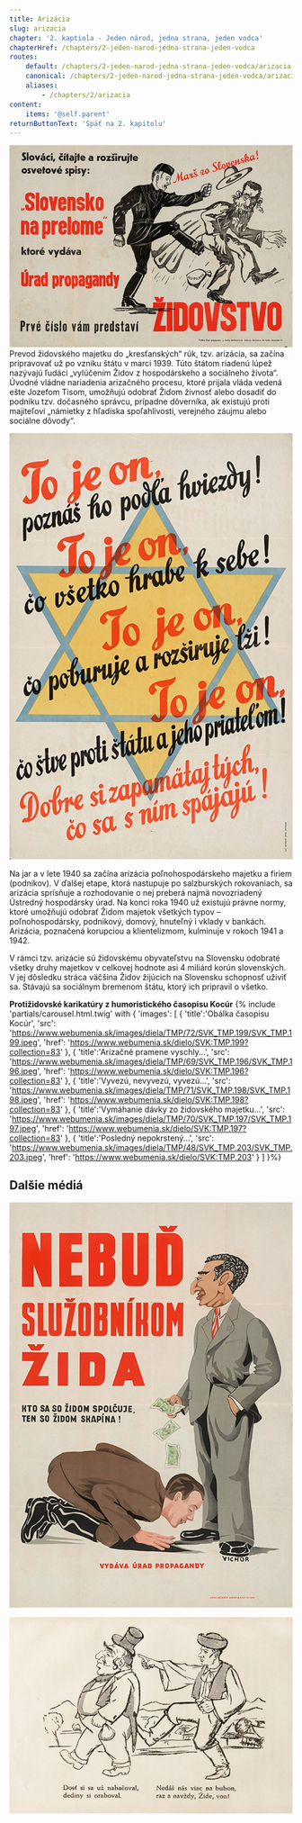 ```yaml
---
title: Arizácia
slug: arizacia
chapter: '2. kaptiola - Jeden národ, jedna strana, jeden vodca'
chapterHref: /chapters/2-jeden-narod-jedna-strana-jeden-vodca
routes:
    default: /chapters/2-jeden-narod-jedna-strana-jeden-vodca/arizacia
    canonical: /chapters/2-jeden-narod-jedna-strana-jeden-vodca/arizacia
    aliases:
        - /chapters/2/arizacia
content:
    items: '@self.parent'
returnButtonText: 'Späť na 2. kapitolu'
---
```


[![Neznámy autor - Marš zo Slovenska!, 1941 – 1942, Slovenské národné múzeum - archív SNM v Bratislave](SVK_TMP.191.jpeg "Neznámy autor - Marš zo Slovenska!")](https://www.webumenia.sk/dielo/SVK:TMP.191?collection=83)
<span class="drop-cap">P</span>revod židovského majetku do „kresťanských“ rúk, tzv. arizácia, sa začína pripravovať už po vzniku štátu v marci 1939. Túto štátom riadenú lúpež nazývajú ľudáci „vylúčením Židov z hospodárskeho a sociálneho života“. Úvodné vládne nariadenia arizačného procesu, ktoré prijala vláda vedená ešte Jozefom Tisom, umožňujú odobrať Židom živnosť alebo dosadiť do podniku tzv. dočasného správcu, prípadne dôverníka, ak existujú proti majiteľovi „námietky z hľadiska spoľahlivosti, verejného záujmu alebo sociálne dôvody“.

[![Neznámy autor - To je on, poznáš ho podľa hviezdy!, 1941 – 1942, Slovenské národné múzeum - archív SNM v Bratislave](SVK_TMP.193.jpeg "Neznámy autor - To je on, poznáš ho podľa hviezdy!")](https://www.webumenia.sk/dielo/SVK:TMP.193?collection=83)

Na jar a v lete 1940 sa začína arizácia poľnohospodárskeho majetku a firiem (podnikov). V ďalšej etape, ktorá nastupuje po salzburských rokovaniach, sa arizácia sprísňuje a rozhodovanie o nej preberá najmä novozriadený Ústredný hospodársky úrad. Na konci roka 1940 už existujú právne normy, ktoré umožňujú odobrať Židom majetok všetkých typov – poľnohospodársky, podnikový, domový, hnuteľný i vklady v bankách. Arizácia, poznačená korupciou a klientelizmom, kulminuje v rokoch 1941 a 1942.

<div class="highlight">
<p>
V rámci tzv. arizácie sú židovskému obyvateľstvu na Slovensku odobraté všetky druhy majetkov v celkovej hodnote asi 4 miliárd korún slovenských. V jej dôsledku stráca väčšina Židov žijúcich na Slovensku schopnosť uživiť sa. Stávajú sa sociálnym bremenom štátu, ktorý ich pripravil o všetko.
</p>
</div>


**Protižidovské karikatúry z humoristického časopisu Kocúr**
{% include 'partials/carousel.html.twig' with {
    'images': [
        {
		    'title':'Obálka časopisu Kocúr',
            'src': 'https://www.webumenia.sk/images/diela/TMP/72/SVK_TMP.199/SVK_TMP.199.jpeg',
            'href': 'https://www.webumenia.sk/dielo/SVK:TMP.199?collection=83'
        },
        {
		    'title':'Arizačné pramene vyschly...',
            'src': 'https://www.webumenia.sk/images/diela/TMP/69/SVK_TMP.196/SVK_TMP.196.jpeg',
            'href': 'https://www.webumenia.sk/dielo/SVK:TMP.196?collection=83'
        },
        {
            'title':'Vyvezú, nevyvezú, vyvezú...',
            'src': 'https://www.webumenia.sk/images/diela/TMP/71/SVK_TMP.198/SVK_TMP.198.jpeg',
            'href': 'https://www.webumenia.sk/dielo/SVK:TMP.198?collection=83'
        },
		{
            'title':'Vymáhanie dávky zo židovského majetku...',
            'src': 'https://www.webumenia.sk/images/diela/TMP/70/SVK_TMP.197/SVK_TMP.197.jpeg',
            'href': 'https://www.webumenia.sk/dielo/SVK:TMP.197?collection=83'
        },
		{
            'title':'Posledný nepokrstený...',
            'src': 'https://www.webumenia.sk/images/diela/TMP/48/SVK_TMP.203/SVK_TMP.203.jpeg',
            'href': 'https://www.webumenia.sk/dielo/SVK:TMP.203'
        }
    ]
}%}

## Dalšie médiá

[![Neznámy autor - Nebuď služobníkom Žida, 1940 - 1942, Slovenské národné múzeum - archív SNM, Bratislava](SVK_TMP.192.jpeg "Neznámy autor - Nebuď služobníkom Žida")](https://www.webumenia.sk/dielo/SVK:TMP.192?collection=83)

[![Neznámy autor - Protižidovská karikatúra z publikácie: Ctibor Pokorný - Židovstvo na Slovensku, 1940, Univerzitná knižnica v Bratislave](SVK_TMP.195.jpeg "Neznámy autor - Protižidovská karikatúra z publikácie: Ctibor Pokorný - Židovstvo na Slovensku")](https://www.webumenia.sk/dielo/SVK:TMP.195?collection=83)
